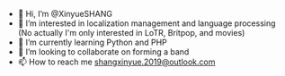 - 👋 Hi, I’m @XinyueSHANG
- 👀 I’m interested in localization management and language processing (No actually I'm only interested in LoTR, Britpop, and movies)
- 🌱 I’m currently learning Python and PHP
- 💞️ I’m looking to collaborate on forming a band
- 📫 How to reach me shangxinyue.2019@outlook.com

<!---
XinyueSHANG/XinyueSHANG is a ✨ special ✨ repository because its `README.md` (this file) appears on your GitHub profile.
You can click the Preview link to take a look at your changes.
--->
